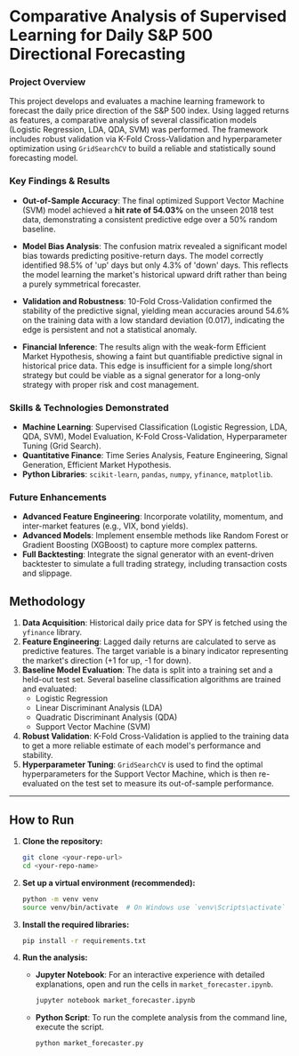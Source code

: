 # Comparative Analysis of Supervised Learning for Daily S&P 500 Directional Forecasting

### Project Overview

This project develops and evaluates a machine learning framework to forecast the daily price direction of the S&P 500 index. Using lagged returns as features, a comparative analysis of several classification models (Logistic Regression, LDA, QDA, SVM) was performed. The framework includes robust validation via K-Fold Cross-Validation and hyperparameter optimization using `GridSearchCV` to build a reliable and statistically sound forecasting model.

### Key Findings & Results

*   **Out-of-Sample Accuracy**: The final optimized Support Vector Machine (SVM) model achieved a **hit rate of 54.03%** on the unseen 2018 test data, demonstrating a consistent predictive edge over a 50% random baseline.

*   **Model Bias Analysis**: The confusion matrix revealed a significant model bias towards predicting positive-return days. The model correctly identified 98.5% of 'up' days but only 4.3% of 'down' days. This reflects the model learning the market's historical upward drift rather than being a purely symmetrical forecaster.

*   **Validation and Robustness**: 10-Fold Cross-Validation confirmed the stability of the predictive signal, yielding mean accuracies around 54.6% on the training data with a low standard deviation (0.017), indicating the edge is persistent and not a statistical anomaly.

*   **Financial Inference**: The results align with the weak-form Efficient Market Hypothesis, showing a faint but quantifiable predictive signal in historical price data. This edge is insufficient for a simple long/short strategy but could be viable as a signal generator for a long-only strategy with proper risk and cost management.

### Skills & Technologies Demonstrated

*   **Machine Learning**: Supervised Classification (Logistic Regression, LDA, QDA, SVM), Model Evaluation, K-Fold Cross-Validation, Hyperparameter Tuning (Grid Search).
*   **Quantitative Finance**: Time Series Analysis, Feature Engineering, Signal Generation, Efficient Market Hypothesis.
*   **Python Libraries**: `scikit-learn`, `pandas`, `numpy`, `yfinance`, `matplotlib`.

### Future Enhancements

*   **Advanced Feature Engineering**: Incorporate volatility, momentum, and inter-market features (e.g., VIX, bond yields).
*   **Advanced Models**: Implement ensemble methods like Random Forest or Gradient Boosting (XGBoost) to capture more complex patterns.
*   **Full Backtesting**: Integrate the signal generator with an event-driven backtester to simulate a full trading strategy, including transaction costs and slippage.

## Methodology

1.  **Data Acquisition**: Historical daily price data for SPY is fetched using the `yfinance` library.
2.  **Feature Engineering**: Lagged daily returns are calculated to serve as predictive features. The target variable is a binary indicator representing the market's direction (+1 for up, -1 for down).
3.  **Baseline Model Evaluation**: The data is split into a training set and a held-out test set. Several baseline classification algorithms are trained and evaluated:
    *   Logistic Regression
    *   Linear Discriminant Analysis (LDA)
    *   Quadratic Discriminant Analysis (QDA)
    *   Support Vector Machine (SVM)
4.  **Robust Validation**: K-Fold Cross-Validation is applied to the training data to get a more reliable estimate of each model's performance and stability.
5.  **Hyperparameter Tuning**: `GridSearchCV` is used to find the optimal hyperparameters for the Support Vector Machine, which is then re-evaluated on the test set to measure its out-of-sample performance.

---

## How to Run

1.  **Clone the repository:**
    ```bash
    git clone <your-repo-url>
    cd <your-repo-name>
    ```

2.  **Set up a virtual environment (recommended):**
    ```bash
    python -m venv venv
    source venv/bin/activate  # On Windows use `venv\Scripts\activate`
    ```

3.  **Install the required libraries:**
    ```bash
    pip install -r requirements.txt
    ```

4.  **Run the analysis:**
    *   **Jupyter Notebook**: For an interactive experience with detailed explanations, open and run the cells in `market_forecaster.ipynb`.
        ```bash
        jupyter notebook market_forecaster.ipynb
        ```
    *   **Python Script**: To run the complete analysis from the command line, execute the script.
        ```bash
        python market_forecaster.py
        ```
